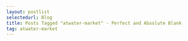```yaml
---
layout: postlist
selectedurl: Blog
title: Posts Tagged "atwater-market" - Perfect and Absolute Blank
tag: atwater-market
---
```

